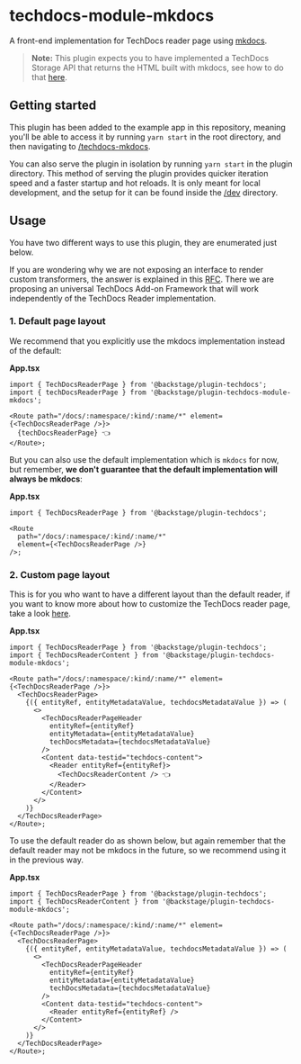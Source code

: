 # techdocs-module-mkdocs

A front-end implementation for TechDocs reader page using [mkdocs](https://www.mkdocs.org/).

> **Note:**
> This plugin expects you to have implemented a TechDocs Storage API that returns the HTML built with mkdocs, see how to do that [here](https://backstage.io/docs/features/techdocs/getting-started#adding-techdocs-backend-plugin).

## Getting started

This plugin has been added to the example app in this repository, meaning you'll be able to access it by running `yarn start` in the root directory, and then navigating to [/techdocs-mkdocs](http://localhost:3000/techdocs-mkdocs).

You can also serve the plugin in isolation by running `yarn start` in the plugin directory.
This method of serving the plugin provides quicker iteration speed and a faster startup and hot reloads.
It is only meant for local development, and the setup for it can be found inside the [/dev](./dev) directory.

## Usage

You have two different ways to use this plugin, they are enumerated just below.

If you are wondering why we are not exposing an interface to render custom transformers, the answer is explained in this [RFC](https://github.com/backstage/backstage/issues/9636). There we are proposing an universal TechDocs Add-on Framework that will work independently of the TechDocs Reader implementation.

### 1. Default page layout

We recommend that you explicitly use the mkdocs implementation instead of the default:

**App.tsx**

```tsx
import { TechDocsReaderPage } from '@backstage/plugin-techdocs';
import { techDocsReaderPage } from '@backstage/plugin-techdocs-module-mkdocs';

<Route path="/docs/:namespace/:kind/:name/*" element={<TechDocsReaderPage />}>
  {techDocsReaderPage} 👈
</Route>;
```

But you can also use the default implementation which is `mkdocs` for now, but remember, **we don't guarantee that the default implementation will always be mkdocs**:

**App.tsx**

```tsx
import { TechDocsReaderPage } from '@backstage/plugin-techdocs';

<Route
  path="/docs/:namespace/:kind/:name/*"
  element={<TechDocsReaderPage />}
/>;
```

### 2. Custom page layout

This is for you who want to have a different layout than the default reader, if you want to know more about how to customize the TechDocs reader page, take a look [here](https://backstage.io/docs/features/techdocs/how-to-guides#how-to-customize-the-techdocs-reader-page).

**App.tsx**

```tsx
import { TechDocsReaderPage } from '@backstage/plugin-techdocs';
import { TechDocsReaderContent } from '@backstage/plugin-techdocs-module-mkdocs';

<Route path="/docs/:namespace/:kind/:name/*" element={<TechDocsReaderPage />}>
  <TechDocsReaderPage>
    {({ entityRef, entityMetadataValue, techdocsMetadataValue }) => (
      <>
        <TechDocsReaderPageHeader
          entityRef={entityRef}
          entityMetadata={entityMetadataValue}
          techDocsMetadata={techdocsMetadataValue}
        />
        <Content data-testid="techdocs-content">
          <Reader entityRef={entityRef}>
            <TechDocsReaderContent /> 👈
          </Reader>
        </Content>
      </>
    )}
  </TechDocsReaderPage>
</Route>;
```

To use the default reader do as shown below, but again remember that the default reader may not be mkdocs in the future, so we recommend using it in the previous way.

**App.tsx**

```tsx
import { TechDocsReaderPage } from '@backstage/plugin-techdocs';
import { TechDocsReaderContent } from '@backstage/plugin-techdocs-module-mkdocs';

<Route path="/docs/:namespace/:kind/:name/*" element={<TechDocsReaderPage />}>
  <TechDocsReaderPage>
    {({ entityRef, entityMetadataValue, techdocsMetadataValue }) => (
      <>
        <TechDocsReaderPageHeader
          entityRef={entityRef}
          entityMetadata={entityMetadataValue}
          techDocsMetadata={techdocsMetadataValue}
        />
        <Content data-testid="techdocs-content">
          <Reader entityRef={entityRef} />
        </Content>
      </>
    )}
  </TechDocsReaderPage>
</Route>;
```
